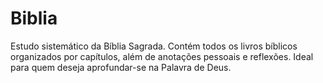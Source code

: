 # Biblia
Estudo sistemático da Bíblia Sagrada. Contém todos os livros bíblicos organizados por capítulos, além de anotações pessoais e reflexões. Ideal para quem deseja aprofundar-se na Palavra de Deus.

